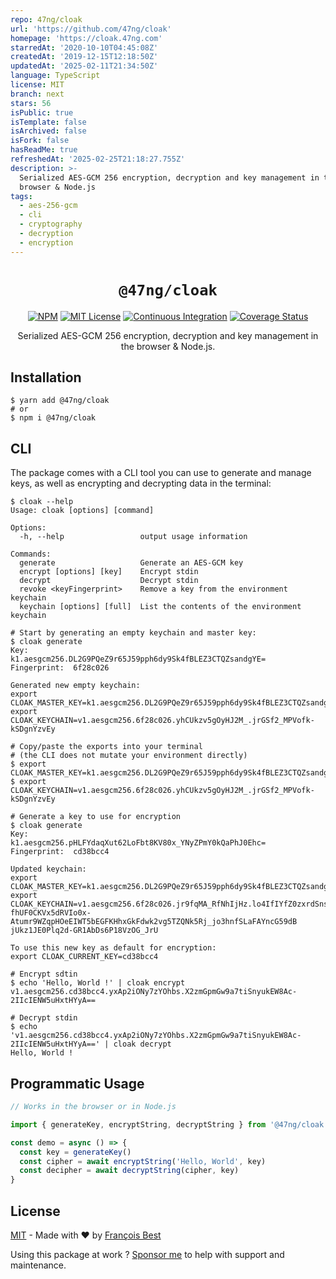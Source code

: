 ```yaml
---
repo: 47ng/cloak
url: 'https://github.com/47ng/cloak'
homepage: 'https://cloak.47ng.com'
starredAt: '2020-10-10T04:45:08Z'
createdAt: '2019-12-15T12:18:50Z'
updatedAt: '2025-02-11T21:34:50Z'
language: TypeScript
license: MIT
branch: next
stars: 56
isPublic: true
isTemplate: false
isArchived: false
isFork: false
hasReadMe: true
refreshedAt: '2025-02-25T21:18:27.755Z'
description: >-
  Serialized AES-GCM 256 encryption, decryption and key management in the
  browser & Node.js
tags:
  - aes-256-gcm
  - cli
  - cryptography
  - decryption
  - encryption
---
```


<h1 align="center"><code>@47ng/cloak</code></h1>

<div align="center">

[![NPM](https://img.shields.io/npm/v/@47ng/cloak?color=red)](https://www.npmjs.com/package/@47ng/cloak)
[![MIT License](https://img.shields.io/github/license/47ng/cloak.svg?color=blue)](https://github.com/47ng/cloak/blob/next/LICENSE)
[![Continuous Integration](https://github.com/47ng/cloak/workflows/Continuous%20Integration/badge.svg?branch=next)](https://github.com/47ng/cloak/actions)
[![Coverage Status](https://coveralls.io/repos/github/47ng/cloak/badge.svg?branch=next)](https://coveralls.io/github/47ng/cloak?branch=next)

</div>

<p align="center">
  Serialized AES-GCM 256 encryption, decryption and key management in the browser & Node.js.
</p>

## Installation

```shell
$ yarn add @47ng/cloak
# or
$ npm i @47ng/cloak
```

## CLI

The package comes with a CLI tool you can use to generate and manage keys, as
well as encrypting and decrypting data in the terminal:

```shell
$ cloak --help
Usage: cloak [options] [command]

Options:
  -h, --help                 output usage information

Commands:
  generate                   Generate an AES-GCM key
  encrypt [options] [key]    Encrypt stdin
  decrypt                    Decrypt stdin
  revoke <keyFingerprint>    Remove a key from the environment keychain
  keychain [options] [full]  List the contents of the environment keychain

# Start by generating an empty keychain and master key:
$ cloak generate
Key:          k1.aesgcm256.DL2G9PQeZ9r65J59pph6dy9Sk4fBLEZ3CTQZsandgYE=
Fingerprint:  6f28c026

Generated new empty keychain:
export CLOAK_MASTER_KEY=k1.aesgcm256.DL2G9PQeZ9r65J59pph6dy9Sk4fBLEZ3CTQZsandgYE=
export CLOAK_KEYCHAIN=v1.aesgcm256.6f28c026.yhCUkzv5gOyHJ2M_.jrGSf2_MPVofk-kSDgnYzvEy

# Copy/paste the exports into your terminal
# (the CLI does not mutate your environment directly)
$ export CLOAK_MASTER_KEY=k1.aesgcm256.DL2G9PQeZ9r65J59pph6dy9Sk4fBLEZ3CTQZsandgYE=
$ export CLOAK_KEYCHAIN=v1.aesgcm256.6f28c026.yhCUkzv5gOyHJ2M_.jrGSf2_MPVofk-kSDgnYzvEy

# Generate a key to use for encryption
$ cloak generate
Key:          k1.aesgcm256.pHLFYdaqXut62LoFbt8KV80x_YNyZPmY0kQaPhJ0Ehc=
Fingerprint:  cd38bcc4

Updated keychain:
export CLOAK_MASTER_KEY=k1.aesgcm256.DL2G9PQeZ9r65J59pph6dy9Sk4fBLEZ3CTQZsandgYE=
export CLOAK_KEYCHAIN=v1.aesgcm256.6f28c026.jr9fqMA_RfNhIjHz.lo4IfIYfZ0zxrdSns_ibWq6YX1D5AnzN-fhUF0CKVx5dRVIo0x-Atumr9WZqpHOeEIWT5bEGFKHhxGkFdwk2vg5TZQNk5Rj_jo3hnfSLaFAYncG59dB  jUkz1JE0Plq2d-GR1AbDs6P18VzOG_JrU

To use this new key as default for encryption:
export CLOAK_CURRENT_KEY=cd38bcc4

# Encrypt sdtin
$ echo 'Hello, World !' | cloak encrypt
v1.aesgcm256.cd38bcc4.yxAp2iONy7zYOhbs.X2zmGpmGw9a7tiSnyukEW8Ac-2IIcIENW5uHxtHYyA==

# Decrypt stdin
$ echo 'v1.aesgcm256.cd38bcc4.yxAp2iONy7zYOhbs.X2zmGpmGw9a7tiSnyukEW8Ac-2IIcIENW5uHxtHYyA==' | cloak decrypt
Hello, World !
```

## Programmatic Usage

```ts
// Works in the browser or in Node.js

import { generateKey, encryptString, decryptString } from '@47ng/cloak'

const demo = async () => {
  const key = generateKey()
  const cipher = await encryptString('Hello, World', key)
  const decipher = await decryptString(cipher, key)
}
```

## License

[MIT](./LICENSE) - Made with ❤️ by [François Best](https://francoisbest.com)

Using this package at work ? [Sponsor me](https://github.com/sponsors/franky47) to help with support and maintenance.
